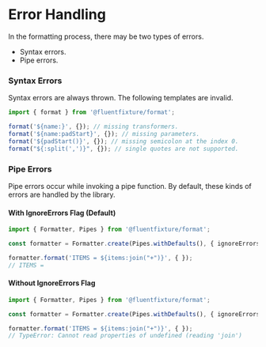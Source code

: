 # Error Handling

In the formatting process, there may be two types of errors.

* Syntax errors.
* Pipe errors.

### Syntax Errors

Syntax errors are always thrown. The following templates are invalid.

```typescript
import { format } from '@fluentfixture/format';

format('${name:}', {}); // missing transformers.
format('${name:padStart}', {}); // missing parameters.
format('${padStart()}', {}); // missing semicolon at the index 0.
format("${:split(',')}", {}); // single quotes are not supported.
```

### Pipe Errors

Pipe errors occur while invoking a pipe function. By default, these kinds of errors are handled by the library.

#### With IgnoreErrors Flag (Default)

```typescript
import { Formatter, Pipes } from '@fluentfixture/format';

const formatter = Formatter.create(Pipes.withDefaults(), { ignoreErrors: true });

formatter.format('ITEMS = ${items:join("+")}', { });
// ITEMS = 
```

#### Without IgnoreErrors Flag

```typescript
import { Formatter, Pipes } from '@fluentfixture/format';

const formatter = Formatter.create(Pipes.withDefaults(), { ignoreErrors: false });

formatter.format('ITEMS = ${items:join("+")}', { });
// TypeError: Cannot read properties of undefined (reading 'join')

```
